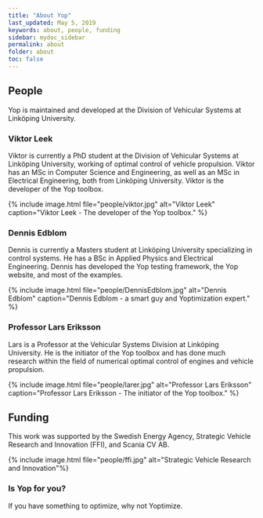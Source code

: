 ```yaml
---
title: "About Yop"
last_updated: May 5, 2019
keywords: about, people, funding
sidebar: mydoc_sidebar
permalink: about
folder: about
toc: false
---
```



## People
Yop is maintained and developed at the Division of Vehicular Systems at Linköping University.

### Viktor Leek
Viktor is currently a PhD student at the Division of Vehicular Systems at Linköping University, working of optimal control of vehicle propulsion. Viktor has an MSc in Computer Science and Engineering, as well as an MSc in Electrical Engineering, both from Linköping University. Viktor is the developer of the Yop toolbox.

{% include image.html file="people/viktor.jpg" alt="Viktor Leek" caption="Viktor Leek - The developer of the Yop toolbox." %}

### Dennis Edblom
Dennis is currently a Masters student at Linköping University specializing in control systems. He has a BSc in Applied Physics and Electrical Engineering. Dennis has developed the Yop testing framework, the Yop website, and most of the examples.

{% include image.html file="people/DennisEdblom.jpg" alt="Dennis Edblom" caption="Dennis Edblom - a smart guy and Yoptimization expert." %}

### Professor Lars Eriksson
Lars is a Professor at the Vehicular Systems Division at Linköping University. He is the initiator of the Yop toolbox and has done much research within the field of numerical optimal control of engines and vehicle propulsion.

{% include image.html file="people/larer.jpg" alt="Professor Lars Eriksson" caption="Professor Lars Eriksson - The initiator of the Yop toolbox." %}

## Funding
This work was supported by the Swedish Energy Agency,
Strategic Vehicle Research and Innovation (FFI), and Scania
CV AB.

{% include image.html file="people/ffi.jpg" alt="Strategic Vehicle Research and Innovation"%}

### Is Yop for you?
If you have something to optimize, why not Yoptimize.
